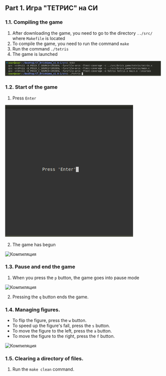 ## Part 1. Игра "ТЕТРИС" на СИ

### 1.1. Compiling the game

1) After downloading the game, you need to go to the directory `../src/` where `Makefile` is located
2) To compile the game, you need to run the command `make`
3) Run the command `./tetris`
4) The game is launched

![Компиляция](src/images/1.1.png)

### 1.2. Start of the game

 1) Press `Enter`

![Компиляция](src/images/1.2.png)

 2) The game has begun

![Компиляция](images/1.3.png)

### 1.3. Pause and end the game

 1) When you press the `p` button, the game goes into pause mode

![Компиляция](images/1.4.png)

 2) Pressing the `q` button ends the game.

### 1.4. Managing figures.

- To flip the figure, press the `w` button.
- To speed up the figure's fall, press the `s` button.
- To move the figure to the left, press the `a` button.
- To move the figure to the right, press the `f` button.

![Компиляция](images/1.5.png)

### 1.5. Clearing a directory of files.

 1) Run the `make clean` command.
